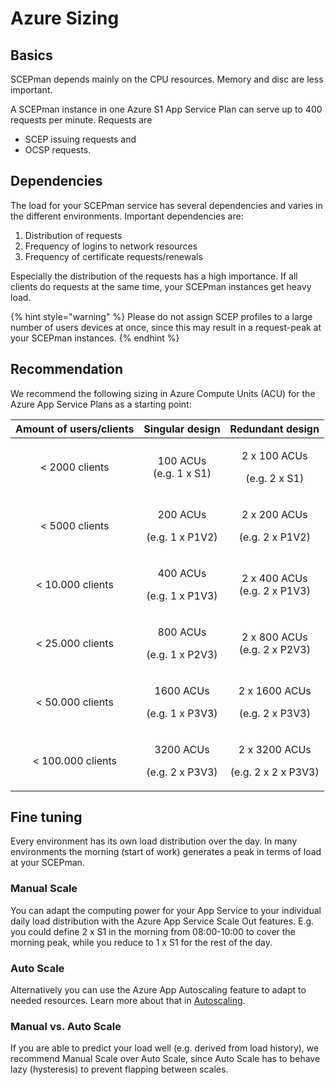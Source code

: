 # Azure Sizing

## Basics

SCEPman depends mainly on the CPU resources. Memory and disc are less important.&#x20;

A SCEPman instance in one Azure S1 App Service Plan can serve up to 400 requests per minute. Requests are

* SCEP issuing requests and
* OCSP requests.

## Dependencies

The load for your SCEPman service has several dependencies and varies in the different environments. Important dependencies are:

1. Distribution of requests
2. Frequency of logins to network resources
3. Frequency of certificate requests/renewals

Especially the distribution of the requests has a high importance. If all clients do requests at the same time, your SCEPman instances get heavy load.

{% hint style="warning" %}
Please do not assign SCEP profiles to a large number of users devices at once, since this may result in a request-peak at your SCEPman instances.
{% endhint %}

## Recommendation

We recommend the following sizing in Azure Compute Units (ACU) for the Azure App Service Plans as a starting point:

| Amount of users/clients |             Singular design            |                Redundant design                |
| :---------------------: | :------------------------------------: | :--------------------------------------------: |
|      < 2000 clients     |    <p>100 ACUs<br>(e.g. 1 x S1)</p>    |     <p>2 x 100 ACUs</p><p>(e.g. 2 x S1)</p>    |
|      < 5000 clients     |  <p>200 ACUs</p><p>(e.g. 1 x P1V2)</p> |    <p>2 x 200 ACUs</p><p>(e.g. 2 x P1V2)</p>   |
|     < 10.000 clients    |  <p>400 ACUs</p><p>(e.g. 1 x P1V3)</p> |     <p>2 x 400 ACUs<br>(e.g. 2 x P1V3)</p>     |
|     < 25.000 clients    |  <p>800 ACUs</p><p>(e.g. 1 x P2V3)</p> |     <p>2 x 800 ACUs<br>(e.g. 2 x P2V3)</p>     |
|     < 50.000 clients    | <p>1600 ACUs</p><p>(e.g. 1 x P3V3)</p> |   <p>2 x 1600 ACUs</p><p>(e.g. 2 x P3V3)</p>   |
|    < 100.000 clients    | <p>3200 ACUs</p><p>(e.g. 2 x P3V3)</p> | <p>2 x 3200 ACUs</p><p>(e.g. 2 x 2 x P3V3)</p> |

## Fine tuning

Every environment has its own load distribution over the day. In many environments the morning (start of work) generates a peak in terms of load at your SCEPman.

### Manual Scale

You can adapt the computing power for your App Service to your individual daily load distribution with the Azure App Service Scale Out features. E.g. you could define 2 x S1 in the morning from 08:00-10:00 to cover the morning peak, while you reduce to 1 x S1 for the rest of the day.

### Auto Scale

Alternatively you can use the Azure App Autoscaling feature to adapt to needed resources. Learn more about that in [Autoscaling](../scepman-configuration/optional/autoscaling.md).

### Manual vs. Auto Scale

If you are able to predict your load well (e.g. derived from load history), we recommend Manual Scale over Auto Scale, since Auto Scale has to behave lazy (hysteresis) to prevent flapping between scales.

